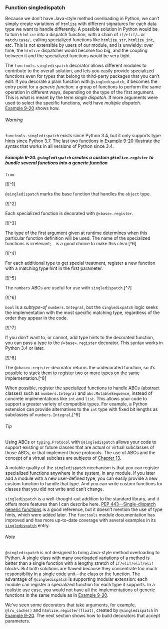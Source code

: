 ### Function singledispatch

Because we don’t have Java-style method overloading in Python, we can’t simply create variations of `htmlize` with different signatures for each data type we want to handle differently. A possible solution in Python would be to turn `htmlize` into a dispatch function, with a chain of `if/elif/…` or `match/case/…` calling specialized functions like `htmlize_str`, `htmlize_int`, etc. This is not extensible by users of our module, and is unwieldy: over time, the `htmlize` dispatcher would become too big, and the coupling between it and the specialized functions would be very tight.

The `functools.singledispatch` decorator allows different modules to contribute to the overall solution, and lets you easily provide specialized functions even for types that belong to third-party packages that you can’t edit. If you decorate a plain function with `@singledispatch`, it becomes the entry point for a _generic function_: a group of functions to perform the same operation in different ways, depending on the type of the first argument. This is what is meant by the term _single dispatch_. If more arguments were used to select the specific functions, we’d have _multiple dispatch_. [Example 9-20](#singledispatch_ex) shows how.

###### Warning

`functools.singledispatch` exists since Python 3.4, but it only supports type hints since Python 3.7. The last two functions in [Example 9-20](#singledispatch_ex) illustrate the syntax that works in all versions of Python since 3.4.

##### Example 9-20. `@singledispatch` creates a custom `@htmlize.register` to bundle several functions into a generic function

```
from
```

[![^1]

`@singledispatch` marks the base function that handles the `object` type.

[![^2]

Each specialized function is decorated with `@«base».register`.

[![^3]

The type of the first argument given at runtime determines when this particular function definition will be used. The name of the specialized functions is irrelevant; `_` is a good choice to make this clear.[^6]

[![^4]

For each additional type to get special treatment, register a new function with a matching type hint in the first parameter.

[![^5]

The `numbers` ABCs are useful for use with `singledispatch`.[^7]

[![^6]

`bool` is a _subtype-of_ `numbers.Integral`, but the `singledispatch` logic seeks the implementation with the most specific matching type, regardless of the order they appear in the code.

[![^7]

If you don’t want to, or cannot, add type hints to the decorated function, you can pass a type to the `@«base».register` decorator. This syntax works in Python 3.4 or later.

[![^8]

The `@«base».register` decorator returns the undecorated function, so it’s possible to stack them to register two or more types on the same implementation.[^8]

When possible, register the specialized functions to handle ABCs (abstract classes) such as `numbers.Integral` and `abc.MutableSequence`, instead of concrete implementations like `int` and `list`. This allows your code to support a greater variety of compatible types. For example, a Python extension can provide alternatives to the `int` type with fixed bit lengths as subclasses of `numbers.Integral`.[^9]

###### Tip

Using ABCs or `typing.Protocol` with `@singledispatch` allows your code to support existing or future classes that are actual or virtual subclasses of those ABCs, or that implement those protocols. The use of ABCs and the concept of a virtual subclass are subjects of [Chapter 13](ch13.html#ifaces_prot_abc).

A notable quality of the `singledispatch` mechanism is that you can register specialized functions anywhere in the system, in any module. If you later add a module with a new user-defined type, you can easily provide a new custom function to handle that type. And you can write custom functions for classes that you did not write and can’t change.

`singledispatch` is a well-thought-out addition to the standard library, and it offers more features than I can describe here. [PEP 443—Single-dispatch generic functions](https://fpy.li/pep443) is a good reference, but it doesn’t mention the use of type hints, which were added later. The `functools` module documentation has improved and has more up-to-date coverage with several examples in its [`singledispatch`](https://fpy.li/9-4) entry.

###### Note

`@singledispatch` is not designed to bring Java-style method overloading to Python. A single class with many overloaded variations of a method is better than a single function with a lengthy stretch of `if/elif/elif/elif` blocks. But both solutions are flawed because they concentrate too much responsibility in a single code unit—the class or the function. The advantage of `@singledispatch` is supporting modular extension: each module can register a specialized function for each type it supports. In a realistic use case, you would not have all the implementations of generic functions in the same module as in [Example 9-20](#singledispatch_ex).

We’ve seen some decorators that take arguments, for example, `@lru_cache()` and `htmlize.register(float)`, created by `@singledispatch` in [Example 9-20](#singledispatch_ex). The next section shows how to build decorators that accept parameters.